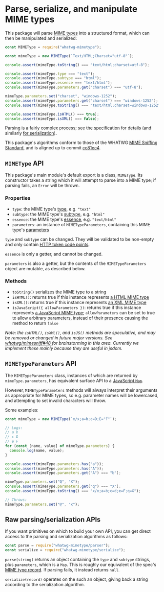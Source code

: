 # Parse, serialize, and manipulate MIME types

This package will parse [MIME types](https://mimesniff.spec.whatwg.org/#understanding-mime-types) into a structured format, which can then be manipulated and serialized:

```js
const MIMEType = require("whatwg-mimetype");

const mimeType = new MIMEType(`Text/HTML;Charset="utf-8"`);

console.assert(mimeType.toString() === "text/html;charset=utf-8");

console.assert(mimeType.type === "text");
console.assert(mimeType.subtype === "html");
console.assert(mimeType.essence === "text/html");
console.assert(mimeType.parameters.get("charset") === "utf-8");

mimeType.parameters.set("charset", "windows-1252");
console.assert(mimeType.parameters.get("charset") === "windows-1252");
console.assert(mimeType.toString() === "text/html;charset=windows-1252");

console.assert(mimeType.isHTML() === true);
console.assert(mimeType.isXML() === false);
```

Parsing is a fairly complex process; see [the specification](https://mimesniff.spec.whatwg.org/#parsing-a-mime-type) for details (and similarly [for serialization](https://mimesniff.spec.whatwg.org/#serializing-a-mime-type)).

This package's algorithms conform to those of the WHATWG [MIME Sniffing Standard](https://mimesniff.spec.whatwg.org/), and is aligned up to commit [cc81ec4](https://github.com/whatwg/mimesniff/commit/cc81ec48288944562c4554069da1d74a71e199fb).

## `MIMEType` API

This package's main module's default export is a class, `MIMEType`. Its constructor takes a string which it will attempt to parse into a MIME type; if parsing fails, an `Error` will be thrown.

### Properties

- `type`: the MIME type's [type](https://mimesniff.spec.whatwg.org/#mime-type-type), e.g. `"text"`
- `subtype`: the MIME type's [subtype](https://mimesniff.spec.whatwg.org/#mime-type-subtype), e.g. `"html"`
- `essence`: the MIME type's [essence](https://mimesniff.spec.whatwg.org/#mime-type-essence), e.g. `"text/html"`
- `parameters`: an instance of `MIMETypeParameters`, containing this MIME type's [parameters](https://mimesniff.spec.whatwg.org/#mime-type-parameters)

`type` and `subtype` can be changed. They will be validated to be non-empty and only contain [HTTP token code points](https://mimesniff.spec.whatwg.org/#http-token-code-point).

`essence` is only a getter, and cannot be changed.

`parameters` is also a getter, but the contents of the `MIMETypeParameters` object are mutable, as described below.

### Methods

- `toString()` serializes the MIME type to a string
- `isHTML()`: returns true if this instance represents [a HTML MIME type](https://mimesniff.spec.whatwg.org/#html-mime-type)
- `isXML()`: returns true if this instance represents [an XML MIME type](https://mimesniff.spec.whatwg.org/#xml-mime-type)
- `isJavaScript({ allowParameters })`: returns true if this instance represents [a JavaScript MIME type](https://html.spec.whatwg.org/multipage/scripting.html#javascript-mime-type); `allowParameters` can be set to true to allow arbitrary parameters, instead of their presence causing the method to return `false`

_Note: the `isHTML()`, `isXML()`, and `isJS()` methods are speculative, and may be removed or changed in future major versions. See [whatwg/mimesniff#48](https://github.com/whatwg/mimesniff/issues/48) for brainstorming in this area. Currently we implement these mainly because they are useful in jsdom._

## `MIMETypeParameters` API

The `MIMETypeParameters` class, instances of which are returned by `mimeType.parameters`, has equivalent surface API to a [JavaScript `Map`](https://developer.mozilla.org/en-US/docs/Web/JavaScript/Reference/Global_Objects/Map).

However, `MIMETypeParameters` methods will always interpret their arguments as appropriate for MIME types, so e.g. parameter names will be lowercased, and attempting to set invalid characters will throw.

Some examples:

```js
const mimeType = new MIMEType(`x/x;a=b;c=D;E="F"`);

// Logs:
// a b
// c D
// e F
for (const [name, value] of mimeType.parameters) {
  console.log(name, value);
}

console.assert(mimeType.parameters.has("a"));
console.assert(mimeType.parameters.has("A"));
console.assert(mimeType.parameters.get("A") === "b");

mimeType.parameters.set("Q", "X");
console.assert(mimeType.parameters.get("q") === "X");
console.assert(mimeType.toString() === "x/x;a=b;c=d;e=F;q=X");

// Throws:
mimeType.parameters.set("@", "x");
```

## Raw parsing/serialization APIs

If you want primitives on which to build your own API, you can get direct access to the parsing and serialization algorithms as follows:

```js
const parse = require("whatwg-mimetype/parser");
const serialize = require("whatwg-mimetype/serialize");
```

`parse(string)` returns an object containing the `type` and `subtype` strings, plus `parameters`, which is a `Map`. This is roughly our equivalent of the spec's [MIME type record](https://mimesniff.spec.whatwg.org/#mime-type). If parsing fails, it instead returns `null`.

`serialize(record)` operates on the such an object, giving back a string according to the serialization algorithm.
